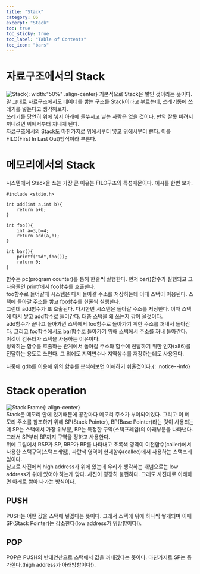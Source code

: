 ```yaml
---
title: "Stack"
category: OS
excerpt: "Stack"
toc: true
toc_sticky: true
toc_label: "Table of Contents"
toc_icon: "bars"
---
```


# 자료구조에서의 Stack
![Stack](https://user-images.githubusercontent.com/45323902/159484781-17ddc6ce-d2e6-4a61-87fd-8375c861b26d.png){: width:"50%" .align-center}
기본적으로 Stack은 쌓인 것이라는 뜻이다. 말 그대로 자료구조에서도 데이터를 쌓는 구조를 Stack이라고 부르는데, 쓰레기통에 쓰레기를 넣는다고 생각해보자.   
쓰레기를 당연히 위에 넣지 아래에 들쑤시고 넣는 사람은 없을 것이다. 만약 잘못 버려서 꺼내려면 위에서부터 꺼내게 된다.   
자료구조에서의 Stack도 마찬가지로 위에서부터 넣고 위에서부터 뺀다. 이를 FILO(First In Last Out)방식이라 부른다.   

# 메모리에서의 Stack
시스템에서 Stack을 쓰는 가장 큰 이유는 FILO구조의 특성때문이다. 예시를 한번 보자.  
~~~
#include <stdio.h>

int add(int a,int b){
	return a+b;
}

int foo(){
	int a=3,b=4;
	return add(a,b);
}

int bar(){
	printf("%d",foo());
	return 0;
}

~~~
함수는 pc(program counter)를 통해 한줄씩 실행한다. 먼저 bar()함수가 실행되고 그 다음줄인 printf에서 foo함수를 호출한다.  
foo함수로 들어갈때 시스템은 다시 돌아갈 주소를 저장하는데 이때 스택이 이용된다. 스택에 돌아갈 주소를 쌓고 foo함수를 한줄씩 실행한다.   
그런데 add함수가 또 호출된다. 다시한번 시스템은 돌아갈 주소를 저장한다. 이때 스택에 다시 쌓고 add함수로 들어간다. 대충 스택을 왜 쓰는지 감이 올것이다.  
add함수가 끝나고 돌아가면 스택에서 foo함수로 돌아가기 위한 주소를 꺼내서 돌아간다. 그리고 foo함수에서도 bar함수로 돌아가기 위해 스택에서 주소를 꺼내 돌아간다.   
이것이 컴퓨터가 스택을 사용하는 이유이다.   
정확히는 함수를 호출하는 관계에서 돌아갈 주소와 함수에 전달하기 위한 인자(x86)를 전달하는 용도로 쓰인다. 그 외에도 지역변수나 지역상수를 저장하는데도 사용된다.  

나중에 gdb를 이용해 위의 함수를 분석해보면 이해하기 쉬울것이다.{: .notice--info}

# Stack operation
![Stack Frame](https://user-images.githubusercontent.com/45323902/159488080-a951c7bb-291b-40aa-a340-344608240c31.png){: align-center}  
Stack은 메모리 안에 있기때문에 공간마다 메모리 주소가 부여되어있다. 그리고 이 메모리 주소를 참조하기 위해 SP(Stack Pointer), BP(Base Pointer)라는 것이 사용되는데 SP는 스택에서 가장 위부분, BP는 특정한 구역(스택프레임)의 아래부분을 나타낸다. 그래서 SP부터 BP까지 구역을 정하고 사용한다.  
위에 그림에서 RSP가 SP, RBP가 BP를 나타내고 초록색 영역이 이전함수(caller)에서 사용한 스택구역(스택프레임), 파란색 영역이 현재함수(callee)에서 사용하는 스택프레임이다.   
참고로 사진에서 high address가 위에 있는데 우리가 생각하는 개념으로는 low address가 위에 있어야 하는게 맞다. 사진이 굉장히 불편하다. 그래도 사진대로 이해하면 아래로 쌓아 나가는 방식이다.  
## PUSH
PUSH는 어떤 값을 스택에 넣겠다는 뜻이다. 그래서 스택에 위에 하나씩 쌓게되며 이때 SP(Stack Pointer)는 감소한다(low address가 위방향이다!).  
## POP
POP은 PUSH의 반대연산으로 스택에서 값을 꺼내겠다는 뜻이다. 마찬가지로 SP는 증가한다.(high address가 아래방향이다!).
